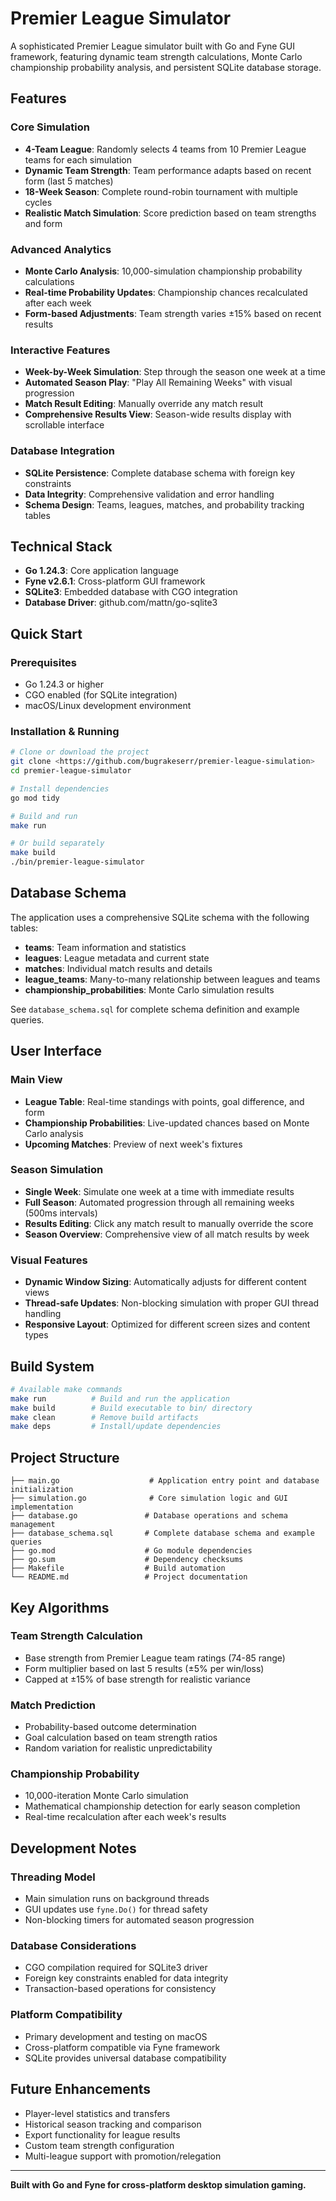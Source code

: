 # Premier League Simulator

A sophisticated Premier League simulator built with Go and Fyne GUI framework, featuring dynamic team strength calculations, Monte Carlo championship probability analysis, and persistent SQLite database storage.

## Features

### Core Simulation
- **4-Team League**: Randomly selects 4 teams from 10 Premier League teams for each simulation
- **Dynamic Team Strength**: Team performance adapts based on recent form (last 5 matches)
- **18-Week Season**: Complete round-robin tournament with multiple cycles
- **Realistic Match Simulation**: Score prediction based on team strengths and form

### Advanced Analytics
- **Monte Carlo Analysis**: 10,000-simulation championship probability calculations
- **Real-time Probability Updates**: Championship chances recalculated after each week
- **Form-based Adjustments**: Team strength varies ±15% based on recent results

### Interactive Features
- **Week-by-Week Simulation**: Step through the season one week at a time
- **Automated Season Play**: "Play All Remaining Weeks" with visual progression
- **Match Result Editing**: Manually override any match result
- **Comprehensive Results View**: Season-wide results display with scrollable interface

### Database Integration
- **SQLite Persistence**: Complete database schema with foreign key constraints
- **Data Integrity**: Comprehensive validation and error handling
- **Schema Design**: Teams, leagues, matches, and probability tracking tables

## Technical Stack

- **Go 1.24.3**: Core application language
- **Fyne v2.6.1**: Cross-platform GUI framework
- **SQLite3**: Embedded database with CGO integration
- **Database Driver**: github.com/mattn/go-sqlite3

## Quick Start

### Prerequisites
- Go 1.24.3 or higher
- CGO enabled (for SQLite integration)
- macOS/Linux development environment

### Installation & Running

```bash
# Clone or download the project
git clone <https://github.com/bugrakeserr/premier-league-simulation>
cd premier-league-simulator

# Install dependencies
go mod tidy

# Build and run
make run

# Or build separately
make build
./bin/premier-league-simulator
```

## Database Schema

The application uses a comprehensive SQLite schema with the following tables:

- **teams**: Team information and statistics
- **leagues**: League metadata and current state
- **matches**: Individual match results and details
- **league_teams**: Many-to-many relationship between leagues and teams
- **championship_probabilities**: Monte Carlo simulation results

See `database_schema.sql` for complete schema definition and example queries.

## User Interface

### Main View
- **League Table**: Real-time standings with points, goal difference, and form
- **Championship Probabilities**: Live-updated chances based on Monte Carlo analysis
- **Upcoming Matches**: Preview of next week's fixtures

### Season Simulation
- **Single Week**: Simulate one week at a time with immediate results
- **Full Season**: Automated progression through all remaining weeks (500ms intervals)
- **Results Editing**: Click any match result to manually override the score
- **Season Overview**: Comprehensive view of all match results by week

### Visual Features
- **Dynamic Window Sizing**: Automatically adjusts for different content views
- **Thread-safe Updates**: Non-blocking simulation with proper GUI thread handling
- **Responsive Layout**: Optimized for different screen sizes and content types

## Build System

```bash
# Available make commands
make run          # Build and run the application
make build        # Build executable to bin/ directory
make clean        # Remove build artifacts
make deps         # Install/update dependencies
```

## Project Structure

```
├── main.go                    # Application entry point and database initialization
├── simulation.go              # Core simulation logic and GUI implementation
├── database.go               # Database operations and schema management
├── database_schema.sql       # Complete database schema and example queries
├── go.mod                    # Go module dependencies
├── go.sum                    # Dependency checksums
├── Makefile                  # Build automation
└── README.md                 # Project documentation
```

## Key Algorithms

### Team Strength Calculation
- Base strength from Premier League team ratings (74-85 range)
- Form multiplier based on last 5 results (±5% per win/loss)
- Capped at ±15% of base strength for realistic variance

### Match Prediction
- Probability-based outcome determination
- Goal calculation based on team strength ratios
- Random variation for realistic unpredictability

### Championship Probability
- 10,000-iteration Monte Carlo simulation
- Mathematical championship detection for early season completion
- Real-time recalculation after each week's results

## Development Notes

### Threading Model
- Main simulation runs on background threads
- GUI updates use `fyne.Do()` for thread safety
- Non-blocking timers for automated season progression

### Database Considerations
- CGO compilation required for SQLite3 driver
- Foreign key constraints enabled for data integrity
- Transaction-based operations for consistency

### Platform Compatibility
- Primary development and testing on macOS
- Cross-platform compatible via Fyne framework
- SQLite provides universal database compatibility

## Future Enhancements

- Player-level statistics and transfers
- Historical season tracking and comparison
- Export functionality for league results
- Custom team strength configuration
- Multi-league support with promotion/relegation

---

**Built with Go and Fyne for cross-platform desktop simulation gaming.** 
